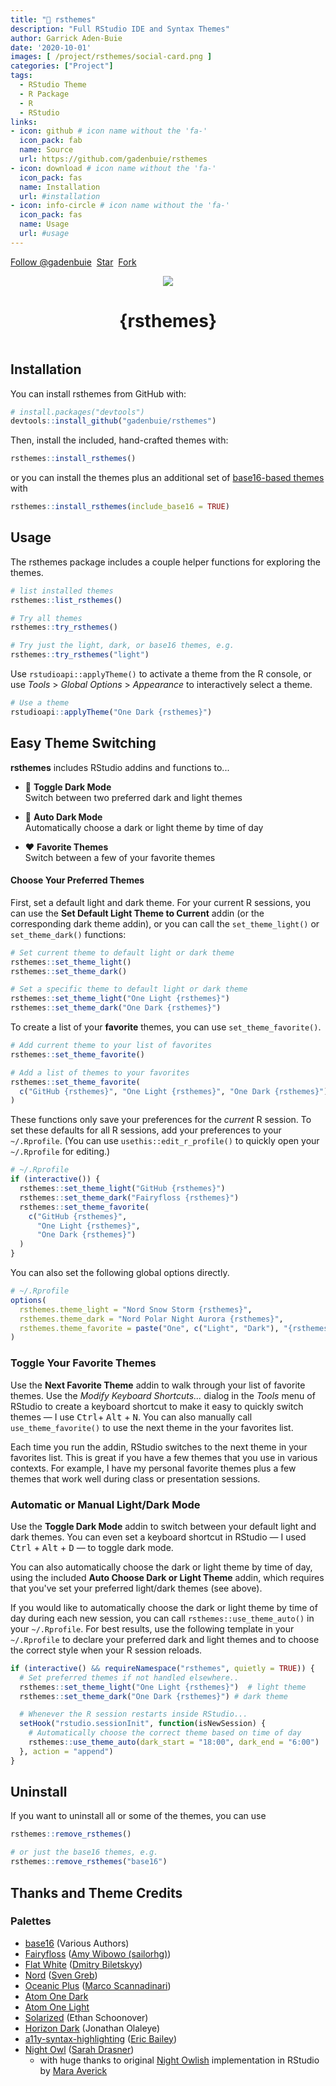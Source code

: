 ```yaml
---
title: "🔮 rsthemes"
description: "Full RStudio IDE and Syntax Themes"
author: Garrick Aden-Buie
date: '2020-10-01'
images: [ /project/rsthemes/social-card.png ]
categories: ["Project"]
tags:
  - RStudio Theme
  - R Package
  - R
  - RStudio
links:
- icon: github # icon name without the 'fa-'
  icon_pack: fab
  name: Source
  url: https://github.com/gadenbuie/rsthemes
- icon: download # icon name without the 'fa-'
  icon_pack: fas
  name: Installation
  url: #installation
- icon: info-circle # icon name without the 'fa-'
  icon_pack: fas
  name: Usage
  url: #usage
---
```


[gh]: https://github.com/gadenbuie/rsthemes

<!-- https://buttons.github.io/ -->
<a class="github-button" href="https://github.com/gadenbuie" data-show-count="true" aria-label="Follow @gadenbuie on GitHub">Follow &commat;gadenbuie</a>&nbsp;
<a class="github-button" href="https://github.com/gadenbuie/rsthemes" data-icon="octicon-star" data-show-count="true" aria-label="Star gadenbuie/rsthemes on GitHub">Star</a>&nbsp;
<a class="github-button" href="https://github.com/gadenbuie/rsthemes/fork" data-icon="octicon-repo-forked" data-show-count="true" aria-label="Fork gadenbuie/rsthemes on GitHub">Fork</a>

<p align=center>
  <img src="https://raw.githubusercontent.com/gadenbuie/rsthemes/assets/rsthemes.gif">
  <h1 align="center">{rsthemes}</h1>
</p>



<style type="text/css">
#rsthemes-list ul {
  padding-left: 0;
  display: grid;
  grid-template-columns: repeat(3, 1fr);
  align-items: end;
  grid-gap: 0.66em;
  max-width: 100%;
}

@media screen and (max-width: 400px) {
  #rsthemes-list ul {
    grid-template-columns: repeat(2, 1fr);
    font-size: 12px;
  }
}

#rsthemes-list li {
  list-style: none;
  position: relative;
}

#rsthemes-list .rstheme-name {
  font-size: 1.1em;
  margin-top: 0;
  padding-right: 50px;
  position: relative;
}

#rsthemes-list .style {
  position: absolute;
  bottom: 0;
  right: 0;
  color: var(--text-mild);
}

#rsthemes-buttons {
  margin-left: auto;
  margin-right: auto;
  width: max-content;
}

#rsthemes-buttons button {
  color: var(--textColorCustom);
  border-color: var(--textColorCustom);
  background-color: unset;
  display: inline-block;
  font-size: 1em;
  padding: 10px;
  padding-left: 35px;
  padding-right: 15px;
  margin-bottom: 1.5em;
  text-decoration: none;
  border-radius: 0;
  border-width: 1px;
  break-inside: avoid;
  white-space: nowrap;
  position: relative;
  text-align: left;
  opacity: 0.8;
  transition: opacity 0.2s ease-in-out;
}

#rsthemes-buttons button + button {
  margin-left: 10px;
}

#rsthemes-buttons button:hover,
#rsthemes-buttons button:active {
  opacity: 1;
}

#rsthemes-buttons .rsthemes-button-active,
#rsthemes-buttons .rsthemes-button-active:hover {
  color: var(--blue-30);
  border-color: var(--blue-30);
}

@media (prefers-color-scheme: dark) {
  #rsthemes-buttons .rsthemes-button-active,
  #rsthemes-buttons .rsthemes-button-active:hover {
    color: var(--blue-60);
    border-color: var(--blue-60);
  }
}

#rsthemes-buttons button.rsthemes-button-active::before {
  content: '\2713';
  position: absolute;
  left: 12px;
}
</style>

<script src="//cdnjs.cloudflare.com/ajax/libs/list.js/1.5.0/list.min.js"></script>

<div id="rsthemes-buttons" style="display:none;">
<button class="rsthemes-button-active" id="rsthemes-light" value="rsthemes-is-light">Light</button>
<button class="rsthemes-button-active" id="rsthemes-dark" value="rsthemes-is-dark">Dark</button>
<button id="rsthemes-base16" value="rsthemes-is-base16">Base 16</button>
</div>

<div id="rsthemes-list"><ul class="list"></ul></div>

<script type="text/javascript">
const rsthemesOpts = {
  valueNames: [
    'name',
    'style',
    { name: 'image', attr: 'src' },
    { name: 'imageLink', attr: 'href' }
  ],
  // <a href="{url}" data-featherlight="image">
  item: `<li>
    <div class="rstheme-name"><span class="name"></span><div class="style"></div></div>

    <div class="rstheme-image"><a class="imageLink" data-featherlight="image" href="#"><img class="image" src="#" /></a></div>
    </li>`
}

let rsthemesList = undefined
const btns = document.getElementById('rsthemes-buttons')

function filterRsthemesList() {
  if (typeof rsthemesList === 'undefined') return;
  let btn = btns.querySelectorAll('button')
  const state = {
    light: btn[0].classList.contains('rsthemes-button-active'),
    dark: btn[1].classList.contains('rsthemes-button-active'),
    base16: btn[2].classList.contains('rsthemes-button-active')
  }
  rsthemesList.filter(function(item) {
    const value = item.values()
    if (value.isBase16 && !state.base16) {
      return false
    }
    if (!state.light && !state.dark) {
      return true
    }
    if (value.isDark && state.dark) {
      return true
    }
    if (!value.isDark && state.light) {
      return true
    }
    return false
  })
}

const rsthemes = fetch("https://raw.githubusercontent.com/gadenbuie/rsthemes/assets/rsthemes.json")
  .then(response => response.json())
  .then(json => {
    json = json.map(t => {
      t.imageLink = t.image
      t.style = t.isDark ? 'Dark' : 'Light'
      t.name = t.name.replace(' {rsthemes}', '')
      return t
    }).
    sort(t => t.isBase16 ? 1 : -1)

    rsthemesList = new List('rsthemes-list', rsthemesOpts, json)
    btns.style.display = 'block'
    filterRsthemesList()
  })

btns.querySelectorAll('button').forEach(function(btn) {
  btn.addEventListener('click', function() {
    btn.classList.toggle('rsthemes-button-active')
    filterRsthemesList()
  })
})
</script>


## Installation


You can install rsthemes from GitHub with:

``` r
# install.packages("devtools")
devtools::install_github("gadenbuie/rsthemes")
```

Then, install the included, hand-crafted themes with:

``` r
rsthemes::install_rsthemes()
```

or you can install the themes plus an additional set of [base16-based themes](https://github.com/chriskempson/base16) with

``` r
rsthemes::install_rsthemes(include_base16 = TRUE)
```

## Usage


The rsthemes package includes a couple helper functions for exploring the themes.

``` r
# list installed themes
rsthemes::list_rsthemes()

# Try all themes
rsthemes::try_rsthemes()

# Try just the light, dark, or base16 themes, e.g.
rsthemes::try_rsthemes("light")
```

Use `rstudioapi::applyTheme()` to activate a theme from the R console, or use *Tools* > *Global Options* > *Appearance* to interactively select a theme. 

``` r
# Use a theme
rstudioapi::applyTheme("One Dark {rsthemes}")
```

## Easy Theme Switching


**rsthemes** includes RStudio addins and functions to... <a name="automatic--light-and--dark-mode"></a>

- &#x1F305; **Toggle Dark Mode**<br>Switch between two preferred dark and light themes

- &#x1F303; **Auto Dark Mode**<br>Automatically choose a dark or light theme by time of day

- &#x2764;&#xFE0F; **Favorite Themes**<br>Switch between a few of your favorite themes

#### Choose Your Preferred Themes

First, set a default light and dark theme. For your current R sessions, you can use the **Set Default Light Theme to Current** addin (or the corresponding dark theme addin), or you can call the `set_theme_light()` or `set_theme_dark()` functions:

``` r
# Set current theme to default light or dark theme
rsthemes::set_theme_light()
rsthemes::set_theme_dark()

# Set a specific theme to default light or dark theme
rsthemes::set_theme_light("One Light {rsthemes}")
rsthemes::set_theme_dark("One Dark {rsthemes}")
```

To create a list of your **favorite** themes, you can use `set_theme_favorite()`.

```r
# Add current theme to your list of favorites
rsthemes::set_theme_favorite()

# Add a list of themes to your favorites
rsthemes::set_theme_favorite(
  c("GitHub {rsthemes}", "One Light {rsthemes}", "One Dark {rsthemes}")
)
```

These functions only save your preferences for the _current_ R session. To set these defaults for all R sessions, add your preferences to your `~/.Rprofile`. (You can use `usethis::edit_r_profile()` to quickly open your `~/.Rprofile` for editing.)

```r
# ~/.Rprofile
if (interactive()) {
  rsthemes::set_theme_light("GitHub {rsthemes}")
  rsthemes::set_theme_dark("Fairyfloss {rsthemes}")
  rsthemes::set_theme_favorite(
    c("GitHub {rsthemes}", 
      "One Light {rsthemes}", 
      "One Dark {rsthemes}")
  )
}
```

You can also set the following global options directly.

```r
# ~/.Rprofile
options(
  rsthemes.theme_light = "Nord Snow Storm {rsthemes}",
  rsthemes.theme_dark = "Nord Polar Night Aurora {rsthemes}",
  rsthemes.theme_favorite = paste("One", c("Light", "Dark"), "{rsthemes}")
)
```

### Toggle Your Favorite Themes

Use the **Next Favorite Theme** addin to walk through your list of favorite themes. Use the _Modify Keyboard Shortcuts..._ dialog in the _Tools_ menu of RStudio to create a keyboard shortcut to make it easy to quickly switch themes — I use <kbd>Ctrl</kbd>+ <kbd>Alt</kbd> + <kbd>N</kbd>. You can also manually call `use_theme_favorite()` to use the next theme in the your favorites list.

Each time you run the addin, RStudio switches to the next theme in your favorites list. This is great if you have a few themes that you use in various contexts. For example, I have my personal favorite themes plus a few themes that work well during class or presentation sessions.


### Automatic or Manual Light/Dark Mode

Use the **Toggle Dark Mode** addin to switch between your default light and dark themes. You can even set a keyboard shortcut in RStudio — I used <kbd>Ctrl</kbd> + <kbd>Alt</kbd> + <kbd>D</kbd> — to toggle dark mode.

You can also automatically choose the dark or light theme by time of day, using the included **Auto Choose Dark or Light Theme** addin, which requires that you've set your preferred light/dark themes (see above).

If you would like to automatically choose the dark or light theme by time of day during each new session, you can call `rsthemes::use_theme_auto()` in your `~/.Rprofile`. For best results, use the following template in your `~/.Rprofile` to declare your preferred dark and light themes and to choose the correct style when your R session reloads.

```r
if (interactive() && requireNamespace("rsthemes", quietly = TRUE)) {
  # Set preferred themes if not handled elsewhere..
  rsthemes::set_theme_light("One Light {rsthemes}")  # light theme
  rsthemes::set_theme_dark("One Dark {rsthemes}") # dark theme

  # Whenever the R session restarts inside RStudio...
  setHook("rstudio.sessionInit", function(isNewSession) {
    # Automatically choose the correct theme based on time of day
    rsthemes::use_theme_auto(dark_start = "18:00", dark_end = "6:00")
  }, action = "append")
}
```

## Uninstall


If you want to uninstall all or some of the themes, you can use

``` r
rsthemes::remove_rsthemes()

# or just the base16 themes, e.g.
rsthemes::remove_rsthemes("base16")
```

## Thanks and Theme Credits

### Palettes


- [base16] (Various Authors)
- [Fairyfloss] ([Amy Wibowo (sailorhg)](https://github.com/sailorhg))
- [Flat White][flat-white] ([Dmitry Biletskyy](https://github.com/biletskyy))
- [Nord] ([Sven Greb](https://www.svengreb.de/))
- [Oceanic Plus][oceanic-plus] ([Marco Scannadinari](https://github.com/marcoms))
- [Atom One Dark][one-dark]
- [Atom One Light][one-light]
- [Solarized] (Ethan Schoonover)
- [Horizon Dark][horizon] (Jonathan Olaleye)
- [a11y-syntax-highlighting][a11y-syntax] ([Eric Bailey](https://ericwbailey.design/))
- [Night Owl][night-owl] ([Sarah Drasner](https://sarah.dev/))
  - with huge thanks to original [Night Owlish][night-owlish] 
    implementation in RStudio by [Mara Averick](https://maraaverick.rbind.io/)
    

[base16]: https://github.com/chriskempson/base16
[fairyfloss]: https://github.com/sailorhg/fairyfloss
[flat-white]: https://github.com/biletskyy/flatwhite-syntax
[nord]: https://github.com/arcticicestudio/nord
[oceanic-plus]: https://github.com/marcoms/oceanic-plus
[one-light]: https://github.com/atom/atom/tree/master/packages/one-light-syntax
[one-dark]: https://github.com/atom/atom/tree/master/packages/one-dark-syntax
[solarized]: https://ethanschoonover.com/solarized
[horizon]: https://horizontheme.netlify.app/
[a11y-syntax]: https://github.com/ericwbailey/a11y-syntax-highlighting
[night-owl]: https://github.com/sdras/night-owl-vscode-theme
[night-owlish]: https://github.com/batpigandme/night-owlish

